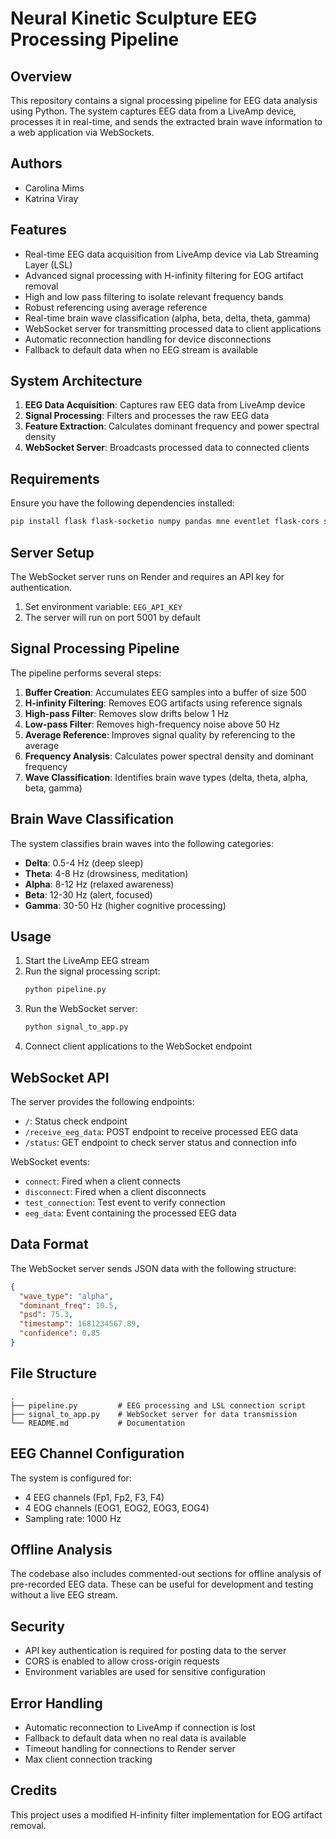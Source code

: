 # Neural Kinetic Sculpture EEG Processing Pipeline

## Overview
This repository contains a signal processing pipeline for EEG data analysis using Python. The system captures EEG data from a LiveAmp device, processes it in real-time, and sends the extracted brain wave information to a web application via WebSockets.

## Authors
- Carolina Mims
- Katrina Viray

## Features
- Real-time EEG data acquisition from LiveAmp device via Lab Streaming Layer (LSL)
- Advanced signal processing with H-infinity filtering for EOG artifact removal
- High and low pass filtering to isolate relevant frequency bands
- Robust referencing using average reference
- Real-time brain wave classification (alpha, beta, delta, theta, gamma)
- WebSocket server for transmitting processed data to client applications
- Automatic reconnection handling for device disconnections
- Fallback to default data when no EEG stream is available

## System Architecture
1. **EEG Data Acquisition**: Captures raw EEG data from LiveAmp device
2. **Signal Processing**: Filters and processes the raw EEG data
3. **Feature Extraction**: Calculates dominant frequency and power spectral density
4. **WebSocket Server**: Broadcasts processed data to connected clients

## Requirements
Ensure you have the following dependencies installed:
```bash
pip install flask flask-socketio numpy pandas mne eventlet flask-cors scipy pylsl
```

## Server Setup
The WebSocket server runs on Render and requires an API key for authentication.
1. Set environment variable: `EEG_API_KEY`
2. The server will run on port 5001 by default

## Signal Processing Pipeline
The pipeline performs several steps:
1. **Buffer Creation**: Accumulates EEG samples into a buffer of size 500
2. **H-infinity Filtering**: Removes EOG artifacts using reference signals
3. **High-pass Filter**: Removes slow drifts below 1 Hz
4. **Low-pass Filter**: Removes high-frequency noise above 50 Hz
5. **Average Reference**: Improves signal quality by referencing to the average
6. **Frequency Analysis**: Calculates power spectral density and dominant frequency
7. **Wave Classification**: Identifies brain wave types (delta, theta, alpha, beta, gamma)

## Brain Wave Classification
The system classifies brain waves into the following categories:
- **Delta**: 0.5-4 Hz (deep sleep)
- **Theta**: 4-8 Hz (drowsiness, meditation)
- **Alpha**: 8-12 Hz (relaxed awareness)
- **Beta**: 12-30 Hz (alert, focused)
- **Gamma**: 30-50 Hz (higher cognitive processing)

## Usage
1. Start the LiveAmp EEG stream
2. Run the signal processing script:
   ```bash
   python pipeline.py
   ```
3. Run the WebSocket server:
   ```bash
   python signal_to_app.py
   ```
4. Connect client applications to the WebSocket endpoint

## WebSocket API
The server provides the following endpoints:
- `/`: Status check endpoint
- `/receive_eeg_data`: POST endpoint to receive processed EEG data
- `/status`: GET endpoint to check server status and connection info

WebSocket events:
- `connect`: Fired when a client connects
- `disconnect`: Fired when a client disconnects
- `test_connection`: Test event to verify connection
- `eeg_data`: Event containing the processed EEG data

## Data Format
The WebSocket server sends JSON data with the following structure:
```json
{
  "wave_type": "alpha",
  "dominant_freq": 10.5,
  "psd": 75.3,
  "timestamp": 1681234567.89,
  "confidence": 0.85
}
```

## File Structure
```
.
├── pipeline.py         # EEG processing and LSL connection script
├── signal_to_app.py    # WebSocket server for data transmission
└── README.md           # Documentation
```

## EEG Channel Configuration
The system is configured for:
- 4 EEG channels (Fp1, Fp2, F3, F4)
- 4 EOG channels (EOG1, EOG2, EOG3, EOG4)
- Sampling rate: 1000 Hz

## Offline Analysis
The codebase also includes commented-out sections for offline analysis of pre-recorded EEG data. These can be useful for development and testing without a live EEG stream.

## Security
- API key authentication is required for posting data to the server
- CORS is enabled to allow cross-origin requests
- Environment variables are used for sensitive configuration

## Error Handling
- Automatic reconnection to LiveAmp if connection is lost
- Fallback to default data when no real data is available
- Timeout handling for connections to Render server
- Max client connection tracking

## Credits
This project uses a modified H-infinity filter implementation for EOG artifact removal.